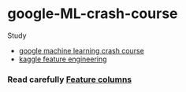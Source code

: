# google-ML-crash-course
Study 
* [google machine learning crash course](https://developers.google.com/machine-learning/crash-course?hl=ko)
* [kaggle feature engineering](https://www.kaggle.com/learn/feature-engineering)

### Read carefully [Feature columns](https://github.com/tensorflow/docs-l10n/blob/master/site/ko/tutorials/structured_data/feature_columns.ipynb)

